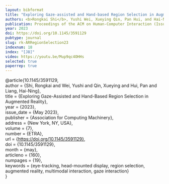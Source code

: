 ```yaml
---
layout: bibformat
title: "Exploring Gaze-assisted and Hand-based Region Selection in Augmented Reality"
authors: <b>Rongkai Shi</b>, Yushi Wei, Xueying Qin, Pan Hui, and Hai-Ning Liang
publication: Proceedings of the ACM on Human-Computer Interaction (Issue ETRA)
year: 2023
doi: https://doi.org/10.1145/3591129
pubtype: journal
slug: rk-ARRegionSelection23
indexnum: 18
index: "[J8]"
video: https://youtu.be/Mup9qc4OHHs
selected: true
paperrep: true
---
```


@article{10.1145/3591129, <br/>
author = {Shi, Rongkai and Wei, Yushi and Qin, Xueying and Hui, Pan and Liang, Hai-Ning}, <br/>
title = {Exploring Gaze-Assisted and Hand-Based Region Selection in Augmented Reality}, <br/>
year = {2023}, <br/>
issue_date = {May 2023}, <br/>
publisher = {Association for Computing Machinery}, <br/>
address = {New York, NY, USA}, <br/>
volume = {7}, <br/>
number = {ETRA}, <br/>
url = {https://doi.org/10.1145/3591129}, <br/>
doi = {10.1145/3591129}, <br/>
month = {may}, <br/>
articleno = {160}, <br/>
numpages = {19}, <br/>
keywords = {eye-tracking, head-mounted display, region selection, augmented reality, multimodal interaction, gaze interaction} <br/>
}